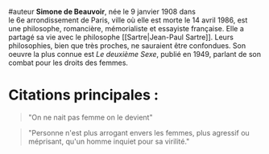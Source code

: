 #auteur
**Simone de Beauvoir**, née le 9 janvier 1908 dans le 6e arrondissement de Paris, ville où elle est morte le 14 avril 1986, est une philosophe, romancière, mémorialiste et essayiste française.
Elle a partagé sa vie avec le philosophe [[Sartre|Jean-Paul Sartre]]. Leurs philosophies, bien que très proches, ne sauraient être confondues.
Son oeuvre la plus connue est *Le deuxième Sexe*, publié en 1949, parlant de son combat pour les droits des femmes.

# Citations principales : 
> "On ne nait pas femme on le devient"

> "Personne n'est plus arrogant envers les femmes, plus agressif ou méprisant, qu'un homme inquiet pour sa virilité."



